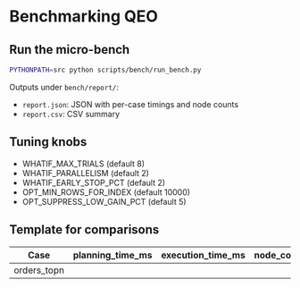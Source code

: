 # Benchmarking QEO

## Run the micro-bench
```bash
PYTHONPATH=src python scripts/bench/run_bench.py
```
Outputs under `bench/report/`:
- `report.json`: JSON with per-case timings and node counts
- `report.csv`: CSV summary

## Tuning knobs
- WHATIF_MAX_TRIALS (default 8)
- WHATIF_PARALLELISM (default 2)
- WHATIF_EARLY_STOP_PCT (default 2)
- OPT_MIN_ROWS_FOR_INDEX (default 10000)
- OPT_SUPPRESS_LOW_GAIN_PCT (default 5)

## Template for comparisons
| Case | planning_time_ms | execution_time_ms | node_count |
|------|------------------:|------------------:|-----------:|
| orders_topn |  |  |  |
